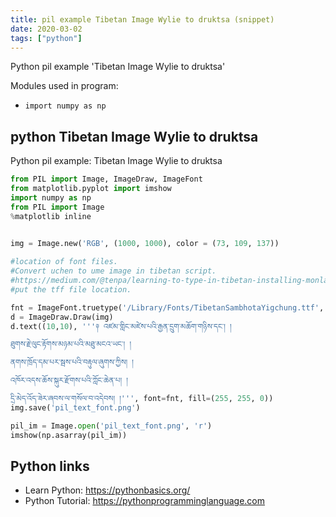 ```yaml
---
title: pil example Tibetan Image Wylie to druktsa (snippet)
date: 2020-03-02
tags: ["python"]
---
```

Python pil example 'Tibetan Image Wylie to druktsa'


Modules used in program: 
* `import numpy as np`

## python Tibetan Image Wylie to druktsa

Python pil example: Tibetan Image Wylie to druktsa

```python
from PIL import Image, ImageDraw, ImageFont
from matplotlib.pyplot import imshow
import numpy as np
from PIL import Image
%matplotlib inline


img = Image.new('RGB', (1000, 1000), color = (73, 109, 137))
 
#location of font files. 
#Convert uchen to ume image in tibetan script. 
#https://medium.com/@tenpa/learning-to-type-in-tibetan-installing-monlam-font-on-mac-os-x-caecd039c5f2
#put the tff file location. 

fnt = ImageFont.truetype('/Library/Fonts/TibetanSambhotaYigchung.ttf', 20)
d = ImageDraw.Draw(img)
d.text((10,10), '''༈ འཛམ་གླིང་མཛེས་པའི་རྒྱན་དྲུག་མཆོག་གཉིས་དང༌། །

ཐུགས་རྗེ་ལུང་རྟོགས་མཉམ་པའི་མཐུ་མངའ་ཡང༌། །

ནགས་ཁྲོད་དམ་པར་སྦས་པའི་བརྟུལ་ཞུགས་ཀྱིས། །

འཁོར་འདས་ཆོས་སྐུར་རྫོགས་པའི་ཀློང་ཆེན་པ། །

དྲི་མེད་འོད་ཟེར་ཞབས་ལ་གསོལ་བ་འདེབས། །''', font=fnt, fill=(255, 255, 0))
img.save('pil_text_font.png')

pil_im = Image.open('pil_text_font.png', 'r')
imshow(np.asarray(pil_im))

```

## Python links

- Learn Python: https://pythonbasics.org/
- Python Tutorial: https://pythonprogramminglanguage.com
